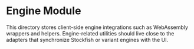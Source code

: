 # Engine Module

This directory stores client-side engine integrations such as WebAssembly wrappers and helpers. Engine-related utilities should live close to the adapters that synchronize Stockfish or variant engines with the UI.
